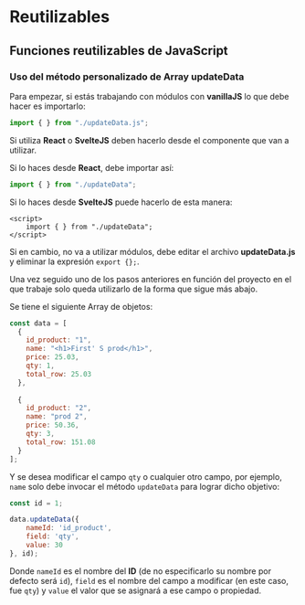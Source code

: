 # Reutilizables

## Funciones reutilizables de JavaScript

### Uso del método personalizado de Array **updateData**

Para empezar, si estás trabajando con módulos con **vanillaJS** lo que debe hacer es importarlo:

```js
import { } from "./updateData.js";
```

Si utiliza **React** o **SvelteJS** deben hacerlo desde el componente que van a utilizar.

Si lo haces desde **React**, debe importar así:

```jsx
import { } from "./updateData";
```

Si lo haces desde **SvelteJS** puede hacerlo de esta manera:

```svelte
<script>
    import { } from "./updateData";
</script>
```

Si en cambio, no va a utilizar módulos, debe editar el archivo **updateData.js** y eliminar la expresión `export {};`.

Una vez seguido uno de los pasos anteriores en función del proyecto en el que trabaje solo queda utilizarlo de la forma que sigue más abajo.

Se tiene el siguiente Array de objetos:

```js
const data = [
  {
    id_product: "1",
    name: "<h1>First' S prod</h1>",
    price: 25.03,
    qty: 1,
    total_row: 25.03
  },
  
  {
    id_product: "2",
    name: "prod 2",
    price: 50.36,
    qty: 3,
    total_row: 151.08
  }
];
```

Y se desea modificar el campo `qty` o cualquier otro campo, por ejemplo, `name` solo debe invocar el método `updateData` para lograr dicho objetivo:

```js
const id = 1;

data.updateData({
    nameId: 'id_product',
    field: 'qty',
    value: 30
}, id);
```

Donde `nameId` es el nombre del **ID** (de no especificarlo su nombre por defecto será `id`), `field` es el nombre del campo a modificar (en este caso, fue `qty`) y `value` el valor que se asignará a ese campo o propiedad.
